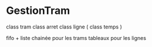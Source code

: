 # GestionTram

class tram
class arret
class ligne
( class temps ) 



fifo + liste chainée pour les trams
tableaux pour les lignes
